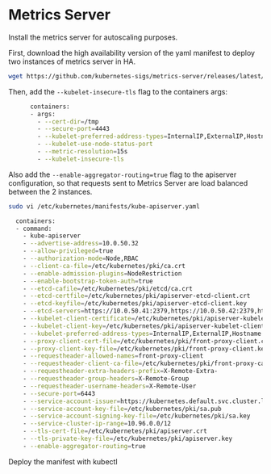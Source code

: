 # Metrics Server

Install the metrics server for autoscaling purposes.

First, download the high availability version of the yaml manifest to deploy two instances of metrics server in HA.

```bash
wget https://github.com/kubernetes-sigs/metrics-server/releases/latest/download/high-availability.yaml
```

Then, add the ```--kubelet-insecure-tls``` flag to the containers args:

```bash
      containers:
      - args:
        - --cert-dir=/tmp
        - --secure-port=4443
        - --kubelet-preferred-address-types=InternalIP,ExternalIP,Hostname
        - --kubelet-use-node-status-port
        - --metric-resolution=15s
        - --kubelet-insecure-tls
```

Also add the ```--enable-aggregator-routing=true``` flag to the apiserver configuration, so that requests sent to Metrics Server are load balanced between the 2 instances.

```bash
sudo vi /etc/kubernetes/manifests/kube-apiserver.yaml
```

```bash
  containers:
  - command:
    - kube-apiserver
    - --advertise-address=10.0.50.32
    - --allow-privileged=true
    - --authorization-mode=Node,RBAC
    - --client-ca-file=/etc/kubernetes/pki/ca.crt
    - --enable-admission-plugins=NodeRestriction
    - --enable-bootstrap-token-auth=true
    - --etcd-cafile=/etc/kubernetes/pki/etcd/ca.crt
    - --etcd-certfile=/etc/kubernetes/pki/apiserver-etcd-client.crt
    - --etcd-keyfile=/etc/kubernetes/pki/apiserver-etcd-client.key
    - --etcd-servers=https://10.0.50.41:2379,https://10.0.50.42:2379,https://10.0.50.43:2379
    - --kubelet-client-certificate=/etc/kubernetes/pki/apiserver-kubelet-client.crt
    - --kubelet-client-key=/etc/kubernetes/pki/apiserver-kubelet-client.key
    - --kubelet-preferred-address-types=InternalIP,ExternalIP,Hostname
    - --proxy-client-cert-file=/etc/kubernetes/pki/front-proxy-client.crt
    - --proxy-client-key-file=/etc/kubernetes/pki/front-proxy-client.key
    - --requestheader-allowed-names=front-proxy-client
    - --requestheader-client-ca-file=/etc/kubernetes/pki/front-proxy-ca.crt
    - --requestheader-extra-headers-prefix=X-Remote-Extra-
    - --requestheader-group-headers=X-Remote-Group
    - --requestheader-username-headers=X-Remote-User
    - --secure-port=6443
    - --service-account-issuer=https://kubernetes.default.svc.cluster.local
    - --service-account-key-file=/etc/kubernetes/pki/sa.pub
    - --service-account-signing-key-file=/etc/kubernetes/pki/sa.key
    - --service-cluster-ip-range=10.96.0.0/12
    - --tls-cert-file=/etc/kubernetes/pki/apiserver.crt
    - --tls-private-key-file=/etc/kubernetes/pki/apiserver.key
    - --enable-aggregator-routing=true
```

Deploy the manifest with kubectl

